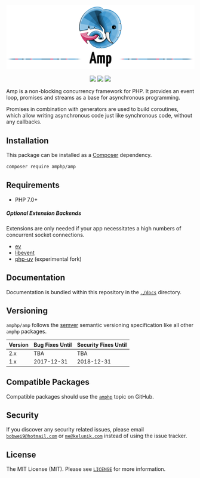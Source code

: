 ![Amp](https://raw.githubusercontent.com/amphp/logo/master/repos/amp.png?v=16-07-2017-18-21-00)

<p align="center">
<a href="https://travis-ci.org/amphp/amp"><img src="https://img.shields.io/travis/amphp/amp/master.svg?style=flat-square"></a>
<a href="https://coveralls.io/github/amphp/amp?branch=master"><img src="https://img.shields.io/coveralls/amphp/amp/master.svg?style=flat-square"></a>
<img src="https://img.shields.io/badge/license-MIT-blue.svg?style=flat-square">
</p>

Amp is a non-blocking concurrency framework for PHP. It provides an event loop, promises and streams as a base for asynchronous programming.

Promises in combination with generators are used to build coroutines, which allow writing asynchronous code just like synchronous code, without any callbacks.

## Installation

This package can be installed as a [Composer](https://getcomposer.org/) dependency.

```bash
composer require amphp/amp
```

## Requirements

- PHP 7.0+

##### Optional Extension Backends

Extensions are only needed if your app necessitates a high numbers of concurrent socket connections.

- [ev](https://pecl.php.net/package/ev)
- [libevent](https://pecl.php.net/package/libevent)
- [php-uv](https://github.com/bwoebi/php-uv) (experimental fork)

## Documentation

Documentation is bundled within this repository in the [`./docs`](./docs) directory.

## Versioning

`amphp/amp` follows the [semver](http://semver.org/) semantic versioning specification like all other `amphp` packages.

| Version | Bug Fixes Until | Security Fixes Until |
| ------- | --------------- | -------------------- |
| 2.x     | TBA             | TBA                  |
| 1.x     | 2017-12-31      | 2018-12-31           |

## Compatible Packages

Compatible packages should use the [`amphp`](https://github.com/search?utf8=%E2%9C%93&q=topic%3Aamphp) topic on GitHub.

## Security

If you discover any security related issues, please email [`bobwei9@hotmail.com`](mailto:bobwei9@hotmail.com) or [`me@kelunik.com`](mailto:me@kelunik.com) instead of using the issue tracker.

## License

The MIT License (MIT). Please see [`LICENSE`](./LICENSE) for more information.
